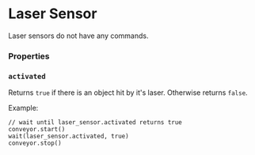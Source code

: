 # Laser Sensor

Laser sensors do not have any commands.

### Properties

### `activated`

Returns `true` if there is an object hit by it's laser. Otherwise returns `false`.

Example:

```
// wait until laser_sensor.activated returns true
conveyor.start()
wait(laser_sensor.activated, true)
conveyor.stop()
```